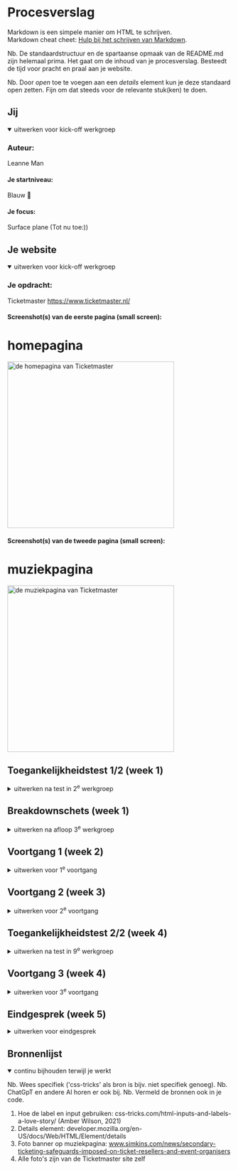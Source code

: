# Procesverslag
Markdown is een simpele manier om HTML te schrijven.  
Markdown cheat cheet: [Hulp bij het schrijven van Markdown](https://github.com/adam-p/markdown-here/wiki/Markdown-Cheatsheet).

Nb. De standaardstructuur en de spartaanse opmaak van de README.md zijn helemaal prima. Het gaat om de inhoud van je procesverslag. Besteedt de tijd voor pracht en praal aan je website.

Nb. Door *open* toe te voegen aan een *details* element kun je deze standaard open zetten. Fijn om dat steeds voor de relevante stuk(ken) te doen.

## Jij

<details open>
  <summary>uitwerken voor kick-off werkgroep</summary>

  ### Auteur:
  Leanne Man

  #### Je startniveau:
  Blauw &#128153;

  #### Je focus:
  Surface plane (Tot nu toe:))
 
</details>

## Je website

<details open>
  <summary>uitwerken voor kick-off werkgroep</summary>

  ### Je opdracht:
  Ticketmaster 
  https://www.ticketmaster.nl/

  #### Screenshot(s) van de eerste pagina (small screen): 
  <h1>homepagina</h1>
  <img src="readme-images/homepagina.jpg" width="375px" alt="de homepagina van Ticketmaster">

  #### Screenshot(s) van de tweede pagina (small screen):
  <h1>muziekpagina</h1>
  <img src="readme-images/muziekpagina.jpg" width= "375px" alt="de muziekpagina van Ticketmaster">
 
</details>

## Toegankelijkheidstest 1/2 (week 1)

<details>
  <summary>uitwerken na test in 2<sup>e</sup> werkgroep</summary>

  ### Bevindingen
  Lijst met bevindingen die in de test naar voren kwamen:
  <ul>
    <li>Alle headings op de homepagina worden gevonden door de screenreader</li>
    <li>Alle links op de homepagina worden ook gevonden door de screenreader</li>
    <li>Ze zeggen bij de links bij het kopje 'Recent bekeken' "Bezochte link" in plaats van "Link". De screenreader weet dus ook al goed dat de gebruiker deze link heeft bezocht en laat dit weten</li>
    <li>Alle links in de navigatiebalk header worden gevonden. De afbeelding naast het Paypal icoon</li>
  </ul>
</details>

## Breakdownschets (week 1)

<details>
  <summary>uitwerken na afloop 3<sup>e</sup> werkgroep</summary>

  ### de hele pagina: 
  <img src="readme-images/breakdownschetshomepagina.jpg" width="375px" alt="breakdown van de hele pagina">

  ### dynamisch deel (bijv menu): 
  <img src="readme-images/breakdownschetsmenu.jpg" width="375px" alt="breakdown van een dynamisch deel">

  ### wellicht nog een dynamisch deel (bijv filter): 
  Niet van toepassing

</details>


## Voortgang 1 (week 2)

<details>
  <summary>uitwerken voor 1<sup>e</sup> voortgang</summary>

  ### Stand van zaken
  hier dit ging goed & dit was lastig (neem ook screenshots op van delen van je website en code)

  GOED:
  <br> <br> 
    <b>- Het opstellen van de html toen ik eenmaal begonnen was</b>
    <br>
    <img src="readme-images/eerstehtml.jpg" width="200px" alt="foto van mijn eerste opzet html">
  <br> <br> 
     <b>- Het maken van de breakdownschetsen</b>
     <br>
    <img src="readme-images/breakdownschets.jpg" width="200px" alt="foto van breakdownschets">
  <br> <br> 
      <b>- De oefenopdrachtjes in de les (Vooral die van flexbox!!)</b>

  LASTIG:
  <br> <br>
      <b>- Uitvinden hoe ik precies alles op Github moet plaatsen en hoe dit up 2 date gaat</b>
      <br>
      <b>- Het opstarten van de html. Ik had dit al een tijdje niet gedaan dus ik liep even vast op het begin</b>


  ### Agenda voor meeting
  samen met je groepje opstellen

  <b>Leanne</b>
  <li> Hoe maak je de afbeelding van het logo ook een hidden H1 in de HTML? </li>
  <li> Moet er voor de ul een nav ? </li>
  <li> Bij H2 “Populair” waar doe je de img tag? </li>
  <li> Hoe schrijf ik een bepaald stukje in HTML van de footer? </li>

  <br>

  <b>Chimène</b>
  <li> Hoe kan ik knoppen/afbeeldingen juist downloaden van de website? </li>
  <li> Hoe kan ik de lettertype van mijn website nu in mijn css krijgen? </li>
  <li> Maakt het uit of je png gebruikt of moet je svg gebruiken? </li>
  <li> Meerdere links stijlen tegelijk in css. Doe ik nu met classes, maar kan dit ook makkelijker? </li>

  <br>

  <b>Martin</b>
  <li> Maakt het uit wat voor soort bestand een afbeelding is? (Ex. png svg jpg webp) </li>
  <li> Hoe hou ik dit icoontje altijd dezelfde plek in het scherm? </li>
  <li> Hoe zorg ik dat iets verdwijnt als iets scrollt? </li>
  <li> Welke waarden zijn het handigst om te gebruiken als je alles responsive wil houden? </li>

  <br>

  <b>Kim</b>
  <li> Hoe maak je een pauze knop voor een carrousel? </li>
  <li> Hoe maak ik de gekleurde ronde onderkanten bij sections? </li>
  <li> Hoe loop je een animatie? </li>
  <li> Waarvoor mocht je nou precies wel een class voor gebruiken? </li>

  <br>

  <b>Rosalie</b>
  <li> Hoe laat ik een uitklapmenu groeien? </li>
  <li> Hoe vergroot ik een image binnen een bepaalde box zonder dat die er buiten komt? </li>


  ### Verslag van meeting
  hier na afloop snel de uitkomsten van de meeting vastleggen

  - het hamburgermenu moet je buiten de nav plaatsen
  - bij sections mag een class
  - section.knoppen ul a { } , bij section.knoppen > a { } alleen directe kinderen
  - margin: 0; (niet auto;)
  - aria-current=”page” op de huidige pagina

</details>


## Voortgang 2 (week 3)

<details>
  <summary>uitwerken voor 2<sup>e</sup> voortgang</summary>

  ### Stand van zaken
  hier dit ging goed & dit was lastig (neem ook screenshots op van delen van je website en code)

  GOED:
  <br> <br>
      <b>- Het opstellen van de html</b>
      <br>
      <img src="readme-images/progress1.jpg" width="200px" alt="foto van hoe mijn website er met alleen de html (en een beetje css) uit ziet">

  LASTIG:
  <br> <br>
      <b>- Ik raakte in de war van de vele sections die ik had... dus even kleurtjes gegeven om het wat duidelijker te maken voor me wat bij welke section hoort</b>
      <br>
      <img src="readme-images/progress2.jpg" width="200px" alt="foto van hoe mijn website er nu uit ziet">
  <br> <br>
      <b>- Als ik mijn nav open klap zie ik de a'tjes niet...</b>
      <br>
       <img src="readme-images/progress3.jpg" width="200px" alt="foto van hoe mijn nav eruit ziet">

  ### Agenda voor meeting
  samen met je groepje opstellen

  Ik heb Chimène's site bekeken en zij mijne. Ook heb ik haar Github gecontroleerd en is up to date. 
  Chimène haar website is goed toegankelijk, alle plaatjes zijn te zien en ze heeft al veel content in haar HTML staan.

  <b>Leanne</b>
  <li> Hoe connect ik mijn tweede CSS bestand juist aan de HTML? </li>
  <li> Mijn nav werkt niet :( </li>
  <li> Hoe doe ik ook alweer het juiste lettertype importeren? </li>
  <li> Hoe verwijder je iets op Github? </li>

  <br>

  <b>Chimène</b>
  <li> Hoe krijg ik twee a’tjes naast elkaar als button? </li>
  <li> Bij een section werkt flex niet </li>
  <li> Hoe moet ik column toepassen op een bepaalde section? </li>
  <li> Menu knop snap ik niet hoe die werkt </li>

  <br>

  <b>Martin</b>
  <li> Hoe krijg ik dit icoon helemaal links </li>
  <li> Hoe maak ik dit carousel </li>
  <li> Hoe is dit handig om te maken met grid </li>
  <li> Moeten alle buttons naar iets leiden? </li>

  <br>

  <b>Kim</b>
  <li> Lettertype toepassen werkt niet bij de  H2 (?) </li>
  <li> Background-size: cover; geeft error aan? </li>
  <li> Hoe fix ik de nav button </li>

  <br>

  <b>Rosalie</b>
  <li> Hoe krijg ik mijn tekst over een header </li>
  <li> Hoe laat ik mijn uitklap menu groeien </li>

  ### Verslag van meeting
  hier na afloop snel de uitkomsten van de meeting vastleggen

  - om de randjes vol te krijgen doe je margin: 0; op de body, niet op de header/section
  - de nav zag je niet omdat het dezelfde kleur had als de background
  - font-face en network + cache legen om de fonts op te halen

</details>


## Toegankelijkheidstest 2/2 (week 4)

<details>
  <summary>uitwerken na test in 9<sup>e</sup> werkgroep</summary>

  ### Bevindingen
  Lijst met je bevindingen die in de test naar voren kwamen (geef ook aan wat er verbeterd is):

  - De screenreader pakt alle kopjes en links 
  - De screenreader leest ook goed de alt teksten voor; fijn, want bij de ticketmaster site zelf hebben de afbeeldingen geen alt!

  De WCAG checklist: 

  <img src="readme-images/wcagchecklist.jpg" width="375px" alt="de WCAG checklist before en after">

</details>



## Voortgang 3 (week 4)

<details>
  <summary>uitwerken voor 3<sup>e</sup> voortgang</summary>

  ### Stand van zaken
  hier dit ging goed & dit was lastig (neem ook screenshots op van delen van je website en code)

  GOED:
  <br> <br>
      <b>- Start aan de footer stylen</b>
      <br>
      <img src="readme-images/footerprogress.jpg" width="200px" alt="footer gestyled">

  Meer procesdocumentatie hieronder, maar dit was na de 3e voortgangsgesprek

  <img src="readme-images/progress4.jpg" width= "375px" alt ="procesdocumentatie">

  ### Agenda voor meeting
  samen met je groepje opstellen

  <b>Leanne</b>
  <li> Het juiste lettertype werkt niet </li>
  <li> Hoe doe je de zoekbalk in de header een rij naar onder </li>
  <li> Hoe zet ik de H2 en A (Tickets) op de goede positie </li>
  <li> Hoe verander ik volgorde van afbeelding + plaatje bij "Uitgelicht". Met flex? </li>
  <li> Hoe voeg ik het paarse lijntje onder "recent bekeken" en "populair" toe? </li>
  <li> Hoe kan ik het beste het zwarte randje in de header maken? met p? <li>

  <br> 

  <b>Chimène</b>
  <li> meer uitleg over @media Queries </li>
  <li> wil een border om mijn element, maar ik krijg het niet voor elkaar </li>
  <li> Jusitify conent lijkt niet te werken </li>
  <li> Hoe krijg ik een afbeelding links en tekst rechts met flex? </li>

  <br> 

  <b>Martin</b>
  <li> Hoe zorg ik ervoor dat de nav bar blijft staan </li>
  <li> Mag ik hier classes gebruiken? </li>
  <li> Gebruik van pixels </li>

  <br> 

  <b>Kim</b>
  <li> Hoe fix ik de padding bij de icoontjes in de NAV? </li>
  <li> Hoe voeg ik een to top button toe </li>
  <li> Hoe zat het ook en weer met de 2e pagina en de stylesheets? </li>
  <li> -webkit-background-clip: text; geeft een error, is dat OK? </li>
  <li> Waar kan ik het beste terecht als ik hierna tegen problemen oploop met Javascript? </li>

  <br>

  <b>Rosalie</b>
  Die was niet aanwezig.

  ### Verslag van meeting
  hier na afloop snel de uitkomsten van de meeting vastleggen

  - de input moet in een formulier met label, button (visually hidden)
  - px vermijden
  - background-image: vw;
  - de zwarte achtergrond header in p in header en dan flex gebruiken

</details>


## Eindgesprek (week 5)

<details>
  <summary>uitwerken voor eindgesprek</summary>

  ### Je uitkomst - karakteristiek screenshots:
  <img src="readme-images/eindresultaat1.jpg" width="375px" alt="uitomst homepagina">
  <img src="readme-images/eindresultaat2.jpg" width="375px" alt="uitkomst muziekpagina">


  ### Dit ging goed/Heb ik geleerd: 
  Het opstarten van de FED opdracht vond ik erg lastig. Ik had al een jaar niet meer met html, css en javascript gewerkt, maar met behulp van de lessen (en een goed geheugen)is het weer goed gekomen. Ik heb weer de kennis van de basis html en css terug in mijn hoofd gekregen en ook nieuwe dingen toegepast zoals dark mode en states t.o.v. vorig jaar. Ook deed ik actief mee met de opdrachtjes in de les.

  <br> <br>
      <b>- Van scratch beginnen met een website bouwen </b>
      <br>
      <img src="readme-images/eindgesprek1.jpg" width="200px" alt="begin tot eind website">
  <br> <br>
      <b>- Dark mode toepassen </b>
      <br>
       <img src="readme-images/eindgesprek2.jpg" width="200px" alt="afbeelding van light en dark mode">
  <br> <br>
      <b>- Focus state op de search bar </b>
      <br>
      <img src="readme-images/eindgesprek3.jpg" width="200px" alt="afbeelding van de focus state op de search bar">
  <br> <br>
      <b>- Hover state op link </b>
      <br>
      <img src="readme-images/eindgesprek5.jpg" width="200px" alt="afbeelding van de state op de link">
  <br> <br>
      <b>- Valideren van de html </b>
      <br>
      <img src="readme-images/validatehtml.jpg" width="200px" alt="afbeelding van valideren van de html">

  ### Dit was lastig/Is niet gelukt:
  Ik vond bepaalde dingen stylen lastig. Ik heb ook wat dingen aan studentassistenten gevraagd maar bij 1/2 dingentjes geen antwoord op gekregen helaas...

  <br> <br>
        <b>- Deze section scrollbaar maken </b>
        <br>
        <img src="readme-images/eindgesprek4.jpg" width="200px" alt="afbeelding van recent bekeken">
</details>

## Bronnenlijst

<details open>
  <summary>continu bijhouden terwijl je werkt</summary>

  Nb. Wees specifiek ('css-tricks' als bron is bijv. niet specifiek genoeg). 
  Nb. ChatGpT en andere AI horen er ook bij.
  Nb. Vermeld de bronnen ook in je code.

  1. Hoe de label en input gebruiken: css-tricks.com/html-inputs-and-labels-a-love-story/ (Amber Wilson, 2021)
  2. Details element: developer.mozilla.org/en-US/docs/Web/HTML/Element/details 
  3. Foto banner op muziekpagina: www.simkins.com/news/secondary-ticketing-safeguards-imposed-on-ticket-resellers-and-event-organisers 
  4. Alle foto's zijn van de Ticketmaster site zelf

</details>